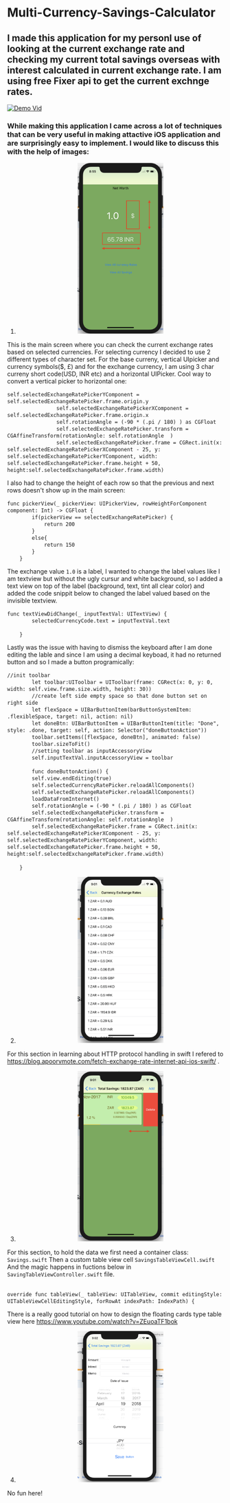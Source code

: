 # Multi-Currency-Savings-Calculator

## I made this application for my personl use of looking at the current exchange rate and checking my current total savings overseas with interest calculated in current exchange rate. I am using free Fixer api to get the current exchnge rates.

[![Demo Vid](http://img.youtube.com/vi/nPXuqBEixL4/0.jpg)](http://www.youtube.com/watch?v=nPXuqBEixL4)

### While making this application I came across a lot of techniques that can be very useful in making attactive iOS application and are surprisingly easy to implement. I would like to discuss this with the help of images:

1. <p align = "center"> <img src=https://github.com/ShubhChopra/Multi-Currency-Savings-Calculator/blob/master/imgs/img1.png width="200"> </p>

This is the main screen where you can check the current exchange rates based on selected currencies. For selecting currency I decided to use 2 different types of character set. For the base curreny, vertical UIpicker and currency symbols($, £) and for the exchange currency, I am using 3 char curreny short code(USD, INR etc) and a horizontal UIPicker. 
Cool way to convert a vertical picker to horizontal one:

```
self.selectedExchangeRatePickerYComponent = self.selectedExchangeRatePicker.frame.origin.y
                self.selectedExchangeRatePickerXComponent = self.selectedExchangeRatePicker.frame.origin.x
                self.rotationAngle = (-90 * (.pi / 180) ) as CGFloat
                self.selectedExchangeRatePicker.transform = CGAffineTransform(rotationAngle: self.rotationAngle  )
                self.selectedExchangeRatePicker.frame = CGRect.init(x: self.selectedExchangeRatePickerXComponent - 25, y: self.selectedExchangeRatePickerYComponent, width: self.selectedExchangeRatePicker.frame.height + 50, height:self.selectedExchangeRatePicker.frame.width)
```
I also had to change the height of each row so that the previous and next rows doesn't show up in the main screen:

```
func pickerView(_ pickerView: UIPickerView, rowHeightForComponent component: Int) -> CGFloat {
        if(pickerView == selectedExchangeRatePicker) {
            return 200
        }
        else{
            return 150
        }
    }
```
The exchange value `1.0` is a label, I wanted to change the label values like I am textview but without the ugly cursur and white background, so I added a text view on top of the label (background, text, tint all clear color) and added the code snippit below to changed the label valued based on the invisible textview.

```
func textViewDidChange(_ inputTextVal: UITextView) {
        selectedCurrencyCode.text = inputTextVal.text
        
    }
 ```
Lastly was the issue with having to dismiss the keyboard after I am done editing the lable and since I am using a decimal keyboad, it had no returned button and so I made a button programically:

```
//init toolbar
        let toolbar:UIToolbar = UIToolbar(frame: CGRect(x: 0, y: 0,  width: self.view.frame.size.width, height: 30))
        //create left side empty space so that done button set on right side
        let flexSpace = UIBarButtonItem(barButtonSystemItem:    .flexibleSpace, target: nil, action: nil)
        let doneBtn: UIBarButtonItem = UIBarButtonItem(title: "Done", style: .done, target: self, action: Selector("doneButtonAction"))
        toolbar.setItems([flexSpace, doneBtn], animated: false)
        toolbar.sizeToFit()
        //setting toolbar as inputAccessoryView
        self.inputTextVal.inputAccessoryView = toolbar
        
        func doneButtonAction() {
        self.view.endEditing(true)
        self.selectedCurrencyRatePicker.reloadAllComponents()
        self.selectedExchangeRatePicker.reloadAllComponents()
        loadDataFromInternet()
        self.rotationAngle = (-90 * (.pi / 180) ) as CGFloat
        self.selectedExchangeRatePicker.transform = CGAffineTransform(rotationAngle: self.rotationAngle  )
        self.selectedExchangeRatePicker.frame = CGRect.init(x: self.selectedExchangeRatePickerXComponent - 25, y: self.selectedExchangeRatePickerYComponent, width: self.selectedExchangeRatePicker.frame.height + 50, height:self.selectedExchangeRatePicker.frame.width)
        
    }
```

2. <p align = "center"> <img src=https://github.com/ShubhChopra/Multi-Currency-Savings-Calculator/blob/master/imgs/img2.png width="200"> </p>

For this section in learning about HTTP protocol handling in swift I refered to https://blog.apoorvmote.com/fetch-exchange-rate-internet-api-ios-swift/ .


3.  <p align = "center"> <img src=https://github.com/ShubhChopra/Multi-Currency-Savings-Calculator/blob/master/imgs/img3.png width="200"> </p>

For this section, to hold the data we first need a container class: 
`Savings.swift`
Then a custom table view cell
`SavingsTableViewCell.swift`
And the magic happens in fuctions below in `SavingTableViewController.swift` file.

```override func tableView(_ tableView: UITableView, cellForRowAt indexPath: IndexPath) -> UITableViewCell {

override func tableView(_ tableView: UITableView, commit editingStyle: UITableViewCellEditingStyle, forRowAt indexPath: IndexPath) {

```

There is a really good tutorial on how to design the floating cards type table view here 
https://www.youtube.com/watch?v=ZEuoaTF1bok

4. <p align = "center"> <img src=https://github.com/ShubhChopra/Multi-Currency-Savings-Calculator/blob/master/imgs/img4.png width="200"> </p>

No fun here!
